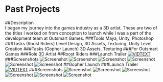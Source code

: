 # Past Projects

##Description	
I began my journey into the games industry as a 3D artist. These are two of the titles I worked on from conception to launch while I was a part of the development team at Outsmart Games.
###Tools
Maya, Unity, Photoshop
###Tasks (Roost Riders)
Level Design, 3D Assets, Texturing, Unity Level Creation
###Tasks (Gopher Launch)
3D Assets, Texturing
###For
Outsmart Games
###Role
3D Artist
##Roost Riders
###Launch Trailer
[![VIDTEXT](http://img.youtube.com/vi/TsgQSHiDxzU/0.jpg)](http://youtu.be/TsgQSHiDxzU)
###Screenshots
![Screenshot](img/RoostRidersTitle.jpg)
![Screenshot](img/RoostRiders_01.jpg)
![Screenshot](img/RoostRiders_02.jpg)
![Screenshot](img/RoostRiders_03.jpg)
![Screenshot](img/RoostRiders_04.png)
![Screenshot](img/RoostRiders_05.png)
##Gopher Launch
###Launch Trailer
[![VIDTEXT](http://img.youtube.com/vi/fPgOimJGX_Q/0.jpg)](http://youtu.be/fPgOimJGX_Q)
###Screenshots
![Screenshot](img/GopherLaunchTitle.jpg)
![Screenshot](img/GopherLaunch_01.jpg)
![Screenshot](img/GopherLaunch_02.jpg)
![Screenshot](img/GopherLaunch_03.jpg)
![Screenshot](img/GopherLaunch_04.jpg)
![Screenshot](img/GopherLaunch_05.jpg)